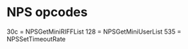 NPS opcodes
==============

30c = NPSGetMiniRIFFList
128 = NPSGetMiniUserList
535 = NPSSetTimeoutRate
